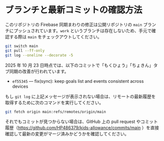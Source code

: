 # ブランチと最新コミットの確認方法

このリポジトリの Firebase 同期まわりの修正は公開リポジトリの `main` ブランチにプッシュされています。`work` というブランチは存在しないため、手元で確認する際は `main` をチェックアウトしてください。

```bash
git switch main
git pull --ff-only
git log --oneline --decorate -5
```

2025 年 10 月 23 日時点では、以下のコミットで「もくひょう」「ちょきん」タブ同期の改善が行われています。

- `ef55345` — fix(sync): keep goals list and events consistent across devices

もし `git log` に上記メッセージが表示されない場合は、リモートの最新履歴を取得するために次のコマンドを実行してください。

```bash
git fetch origin main:refs/remotes/origin/main
```

それでもコミットが見つからない場合は、GitHub 上の pull request やコミット履歴（https://github.com/HP486379/kids-allowance/commits/main ）を直接確認して最新の変更がマージ済みかどうかを確認してください。
